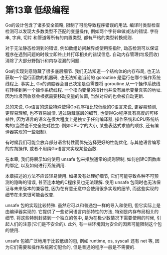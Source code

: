 # 第13章 低级编程

Go的设计包含了诸多安全策略, 限制了可能导致程序错误的用法. 编译时类型检查检测可以发现大多数类型不匹配的变量操作, 例如两个字符串做减法的错误. 字符串, 字典, 切片 和管道等所有的内置类型, 都有严格的类型转换规则.

对于无法静态检测到的错误, 例如数组访问越界或使用空指针, 动态检测可以保证程序在遇到问题的时候立即终止并打印相关的错误信息. 自动内存管理(垃圾回收)消除了大部分野指针和内存泄漏的问题.

Go的实现刻意隐藏了很多底层细节. 我们无法知道一个结构体的内存布局, 也无法获取一个运行函数的机器码, 也无法知道当前的 goroutine 是运行在哪个操作系统线程上. 事实上, Go的调度器会自己决定是否需要将 goroutine 从一个操作系统线程转移到另一个操作系统线程. 一个指向变量的指针也并没有展示变量真实的地址. 因为垃圾回收器会根据需要移动变量的位置, 当然对应的也会被自动更新.

总的来说, Go语言的这些特殊使得Go程序相比较低级的C语言来说, 更容易预测, 更容易理解, 也不容易崩溃. 通过隐藏底层的细节, 也使得Go程序具有高度的可移植性, 因为语言的语义在很大程度上是独立于任何编译器, 操作系统和CPU系统结构的(当然也不完全绝对独立: 例如CPU字的大小, 某些表达式求值的顺序, 还有编译器实现的一些限制).

有时候我们可能会放弃部分语言特性而优先选择更好的性能优化, 与其他语言编写的库胡操作, 或者不用纯Go语言来实现某些函数.

在本章, 我们将展示如何使用 unsafe 包来摆脱通常的规则限制, 如何创建C函数库的绑定, 以及如何进行系统调用.

本章描述的方法不应该轻易使用. 如果没有处理好细节, 它们可能导致各种不可预测的隐晦的错误, 甚至连本地的C程序员也无法理解. 使用 unsafe 包同时也无法保证与未来版本的兼容性, 因为在有意无意中会使用很多实现的细节, 而这些实现的细节在未来很可能会改变.

unsafe 包的实现比较特殊. 虽然它可以和普通包一样的导入和使用, 但它实际上是由编译器实现的. 它提供了一些访问语言内部特性的方法, 特别是内存布局相关的细节.
将这些特别封装到一个独立的包中, 是为在极少数情况下需要使用的时候, 引起人们的注意(它们是不安全的). 此外, 有一些环境因为安全的因素可能限制这个包的使用.

unsafe 包被广泛地用于比较低级的包, 例如 runtime, os, syscall 还有 net 等, 因为它们需要和操作系统密切配合的, 但是普通的程序一般是不需要的.

